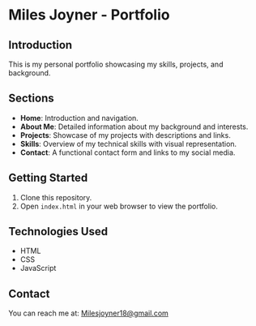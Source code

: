 # Miles Joyner - Portfolio

## Introduction
This is my personal portfolio showcasing my skills, projects, and background. 

## Sections
- **Home**: Introduction and navigation.
- **About Me**: Detailed information about my background and interests.
- **Projects**: Showcase of my projects with descriptions and links.
- **Skills**: Overview of my technical skills with visual representation.
- **Contact**: A functional contact form and links to my social media.

## Getting Started
1. Clone this repository.
2. Open `index.html` in your web browser to view the portfolio.

## Technologies Used
- HTML
- CSS
- JavaScript

## Contact
You can reach me at: [Milesjoyner18@gmail.com](mailto:Milesjoyner18@gmail.com)
